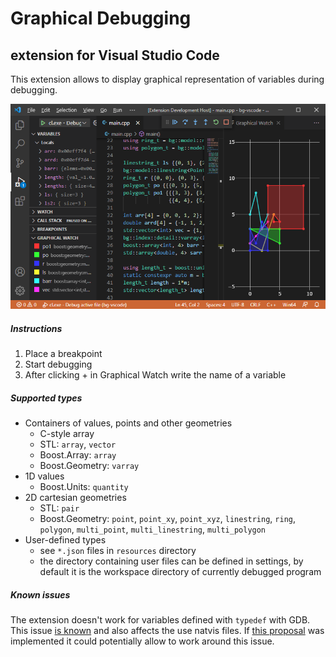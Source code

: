 # Graphical Debugging
## extension for Visual Studio Code

This extension allows to display graphical representation of variables during debugging.

![Graphical Debugging](resources/extension.png)

##### Instructions

1. Place a breakpoint
2. Start debugging
3. After clicking + in Graphical Watch write the name of a variable

##### Supported types

* Containers of values, points and other geometries
  * C-style array
  * STL: `array`, `vector`
  * Boost.Array: `array`
  * Boost.Geometry: `varray`
* 1D values
  * Boost.Units: `quantity`   
* 2D cartesian geometries
  * STL: `pair`
  * Boost.Geometry: `point`, `point_xy`, `point_xyz`, `linestring`, `ring`, `polygon`, `multi_point`, `multi_linestring`, `multi_polygon`
* User-defined types
  * see `*.json` files in `resources` directory
  * the directory containing user files can be defined in settings, by default it is the workspace directory of currently debugged program

##### Known issues

The extension doesn't work for variables defined with `typedef` with GDB. This issue [is known](https://github.com/microsoft/vscode-cpptools/issues/3038) and also affects the use natvis files. If [this proposal](https://github.com/microsoft/MIEngine/issues/1236) was implemented it could potentially allow to work around this issue.